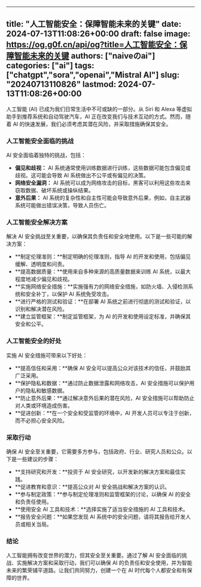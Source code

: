 
---
title: "人工智能安全：保障智能未来的关键"
date: 2024-07-13T11:08:26+00:00
draft: false
image: https://og.g0f.cn/api/og?title=人工智能安全：保障智能未来的关键
authors: ["naiveのai"]
categories: ["ai"]
tags: ["chatgpt","sora","openai","Mistral AI"]
slug: "20240713110826"
lastmod: 2024-07-13T11:08:26+00:00
---
人工智能 (AI) 已成为我们日常生活中不可或缺的一部分。从 Siri 和 Alexa 等虚拟助手到推荐系统和自动驾驶汽车，AI 正在改变我们与技术互动的方式。然而，随着 AI 的快速发展，我们必须考虑其潜在风险，并采取措施确保其安全。

### 人工智能安全面临的挑战

AI 安全面临着独特的挑战，包括：

- **偏见和歧视：** AI 系统通常使用训练数据进行训练，这些数据可能包含偏见或歧视。这可能会导致 AI 系统做出不公平或有偏见的决策。
- **网络安全漏洞：** AI 系统可以成为网络攻击的目标，黑客可以利用这些攻击来窃取数据、破坏系统或操纵结果。
- **意外后果：** AI 系统的复杂性和自主性可能会导致意外后果，例如，自主武器系统可能做出错误决策，导致人员伤亡。

### 人工智能安全解决方案

解决 AI 安全挑战至关重要，以确保其负责任和安全地使用。以下是一些可能的解决方案：

- **制定伦理准则：**制定明确的伦理准则，指导 AI 的开发和使用，包括偏见缓解、透明度和问责。
- **提高数据质量：**使用来自多种来源的高质量数据来训练 AI 系统，以最大程度地减少偏见和歧视。
- **实施网络安全措施：**实施强有力的网络安全措施，如防火墙、入侵检测系统和安全补丁，以保护 AI 系统免受攻击。
- **进行严格的测试和验证：**在部署 AI 系统之前进行彻底的测试和验证，以识别和解决潜在风险。
- **建立监管框架：**制定监管框架，为 AI 的开发和使用设定标准，并确保其安全和公平。

### 人工智能安全的好处

实施 AI 安全措施可带来以下好处：

- **提高信任和采用：**确保 AI 安全可以提高公众对该技术的信任，并鼓励其广泛采用。
- **保护隐私和数据：**通过防止数据泄露和网络攻击，AI 安全措施可以保护用户的隐私和敏感数据。
- **防止意外后果：**通过解决意外后果的潜在风险，AI 安全措施可以帮助防止对人类或环境造成伤害。
- **促进创新：**在一个安全和受监管的环境中，AI 开发人员可以专注于创新，而不必担心安全风险。

### 采取行动

确保 AI 安全至关重要，它需要多方参与，包括政府、行业、研究人员和公众。以下是一些建议的步骤：

- **支持研究和开发：**投资于 AI 安全研究，以开发新的解决方案和最佳实践。
- **促进教育和意识：**提高公众对 AI 安全挑战和解决方案的认识。
- **参与制定政策：**参与制定伦理准则和监管框架的讨论，以确保 AI 的安全和负责任使用。
- **使用安全 AI 工具和技术：**选择实施了适当安全措施的 AI 工具和技术。
- **报告安全问题：**如果您发现 AI 系统中的安全问题，请将其报告给开发人员或相关当局。

### 结论

人工智能拥有改变世界的潜力，但其安全至关重要。通过了解 AI 安全面临的挑战、实施解决方案和采取行动，我们可以确保 AI 的负责任和安全使用，并为智能未来的繁荣铺平道路。让我们共同努力，创建一个在 AI 时代每个人都安全和有保障的世界。